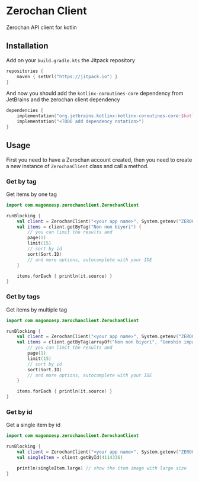 # Zerochan Client

Zerochan API client for kotlin

## Installation
Add on your `build.gradle.kts` the Jitpack repository

```kotlin
repositories {
    maven { setUrl("https://jitpack.io") }
}
```

And now you should add the `kotlinx-coroutines-core` dependency from JetBrains and the zerochan client dependency

```kotlin
dependencies {
    implementation("org.jetbrains.kotlinx:kotlinx-coroutines-core:$kotlin_corroutines_version") // required
    implementation("<TODO add dependency notation>")
}
```

## Usage

First you need to have a Zerochan account created, then you need to create a new instance of `ZerochanClient` class
and call a method.

### Get by tag

Get items by one tag

```kotlin
import com.magonxesp.zerochanclient.ZerochanClient

runBlocking {
    val client = ZerochanClient("<your app name>", System.getenv("ZEROCHAN_USERNAME"))
    val items = client.getByTag("Non non biyori") {
        // you can limit the results and
        page(1)
        limit(15)
        // sort by id
        sort(Sort.ID)
        // and more options, autocomplete with your IDE
    }

    items.forEach { println(it.source) }
}
```

### Get by tags

Get items by multiple tag

```kotlin
import com.magonxesp.zerochanclient.ZerochanClient

runBlocking {
    val client = ZerochanClient("<your app name>", System.getenv("ZEROCHAN_USERNAME"))
    val items = client.getByTag(arrayOf("Non non biyori", "Genshin impact")) {
        // you can limit the results and
        page(1)
        limit(15)
        // sort by id
        sort(Sort.ID)
        // and more options, autocomplete with your IDE
    }

    items.forEach { println(it.source) }
}
```

### Get by id

Get a single item by id

```kotlin
import com.magonxesp.zerochanclient.ZerochanClient

runBlocking {
    val client = ZerochanClient("<your app name>", System.getenv("ZEROCHAN_USERNAME"))
    val singleItem = client.getById(4114336)

    println(singleItem.large) // show the item image with large size
}
```